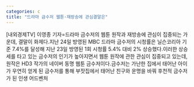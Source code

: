 ```yaml
---
categories: c
title: "드라마 금수저 웹툰·재방송에 관심결말은"
---
```

[내외경제TV] 이영종 기자=드라마 금수저의 웹툰 원작과 재방송에 관심이 집중되는 가운데, 결말이 화제다.지난 24일 방영된 MBC 드라마 금수저의 시청률은 닐슨코리아 기준 7.4%를 달성해 지난 23일 방영된 1회 시청률 5.4% 대비 2% 상승했다.이러한 상승세를 타고 있는 금수저의 인기가 높아지면서 웹툰 원작에 관한 관심이 집중되고 있는데, 원작은 HD3 작가의 네이버 동명 웹툰 금수저이다.금수저는 가난한 집에서 태어난 아이가 우연히 얻게 된 금수저를 통해 부잣집에서 태어난 친구와 운명을 바꿔 후천적 금수저가 된 인생 어드벤처